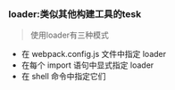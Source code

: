 ### loader:类似其他构建工具的tesk
> 使用loader有三种模式
* 在 webpack.config.js 文件中指定 loader
* 在每个 import 语句中显式指定 loader
* 在 shell 命令中指定它们

